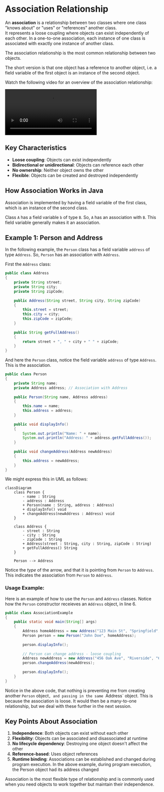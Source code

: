 # Association Relationship

An **association** is a relationship between two classes where one class "knows about" or "uses" or "references" another class.\
It represents a loose coupling where objects can exist independently of each other. In a one-to-one association, each instance of one class is associated with exactly one instance of another class.

The association relationship is the most common relationship between two objects.

The short version is that one object has a reference to another object, i.e. a field variable of the first object is an instance of the second object.

Watch the following video for an overview of the association relationship:

<video src="..."></video>




## Key Characteristics

- **Loose coupling**: Objects can exist independently
- **Bidirectional or unidirectional**: Objects can reference each other
- **No ownership**: Neither object owns the other
- **Flexible**: Objects can be created and destroyed independently

## How Association Works in Java

Association is implemented by having a field variable of the first class, which is an instance of the second class.

Class `A` has a field variable `b` of type `B`. So, `A` has an association with `B`.
This field variable generally makes it an association.


## Example 1: Person and Address
In the following example, the `Person` class has a field variable `address` of type `Address`. So, `Person` has an association with `Address`.

First the `Address` class:

```java
public class Address 
{
    private String street;
    private String city;
    private String zipCode;
    
    public Address(String street, String city, String zipCode) 
    {
        this.street = street;
        this.city = city;
        this.zipCode = zipCode;
    }
    
    public String getFullAddress() 
    {
        return street + ", " + city + " " + zipCode;
    }
}
```

And here the `Person` class, notice the field variable `address` of type `Address`. This is the association.

```java
public class Person 
{
    private String name;
    private Address address; // Association with Address
    
    public Person(String name, Address address) 
    {
        this.name = name;
        this.address = address;
    }
    
    public void displayInfo() 
    {
        System.out.println("Name: " + name);
        System.out.println("Address: " + address.getFullAddress());
    }
    
    public void changeAddress(Address newAddress) 
    {
        this.address = newAddress;
    }
}
```

We might express this in UML as follows:

```mermaid
classDiagram
    class Person {
        - name : String
        - address : Address
        + Person(name : String, address : Address)
        + displayInfo() void
        + changeAddress(newAddress : Address) void
    }

    class Address {
        - street : String
        - city : String
        - zipCode : String
        + Address(street : String, city : String, zipCode : String)
        + getFullAddress() String
    }

    Person --> Address
``` 

Notice the _type_ of the arrow, and that it is pointing from `Person` to `Address`. This indicates the association from `Person` to `Address`.


### Usage Example:

Here is an example of how to use the `Person` and `Address` classes.
Notice how the `Person` constructor receieves an `Address` object, in line 6.

```java
public class AssociationExample 
{
    public static void main(String[] args) 
    {
        Address homeAddress = new Address("123 Main St", "Springfield", "12345");
        Person person = new Person("John Doe", homeAddress);
        
        person.displayInfo();
        
        // Person can change address - loose coupling
        Address newAddress = new Address("456 Oak Ave", "Riverside", "67890");
        person.changeAddress(newAddress);
        
        person.displayInfo();
    }
}
```


Notice in the above code, that nothing is preventing me from creating another `Person` object`, and passing in the same `Address` object. This is because the association is loose. It would then be a many-to-one relationship, but we deal with these further in the next session. 

## Key Points About Association

1. **Independence**: Both objects can exist without each other
2. **Flexibility**: Objects can be associated and disassociated at runtime
3. **No lifecycle dependency**: Destroying one object doesn't affect the other
4. **Reference-based**: Uses object references
5. **Runtime binding**: Associations can be established and changed during program execution. In the above example, during program execution, the Person object had its address changed

Association is the most flexible type of relationship and is commonly used when you need objects to work together but maintain their independence.
